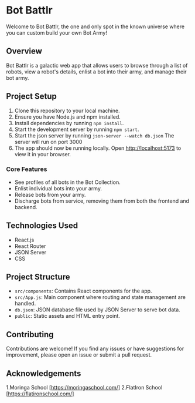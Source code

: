 # Bot Battlr

Welcome to Bot Battlr, the one and only spot in the known universe where you can custom build your own Bot Army!

## Overview

Bot Battlr is a galactic web app that allows users to browse through a list of robots, view a robot's details, enlist a bot into their army, and manage their bot army.

## Project Setup

1. Clone this repository to your local machine.
2. Ensure you have Node.js and npm installed.
3. Install dependencies by running `npm install`.
4. Start the development server by running `npm start`.
5. Start the json server by running `json-server --watch db.json`  The server will run on port 3000 [](http://localhost:3000) 
6. The app should now be running locally. Open [http://localhost:5173](http://localhost:5173) to view it in your browser.


### Core Features

- See profiles of all bots in the Bot Collection.
- Enlist individual bots into your army.
- Release bots from your army.
- Discharge bots from service, removing them from both the frontend and backend.


## Technologies Used

- React.js
- React Router
- JSON Server
- CSS

## Project Structure

- `src/components`: Contains React components for the app.
- `src/App.js`: Main component where routing and state management are handled.
- `db.json`: JSON database file used by JSON Server to serve bot data.
- `public`: Static assets and HTML entry point.

## Contributing

Contributions are welcome! If you find any issues or have suggestions for improvement, please open an issue or submit a pull request.

## Acknowledgements

1.Moringa School [https://moringaschool.com/]
2.FlatIron School [https://flatironschool.com/]